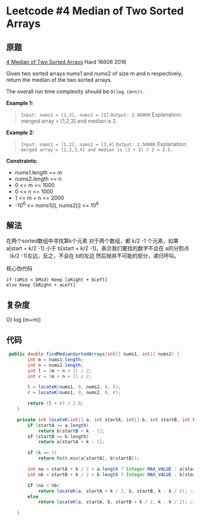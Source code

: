 # Leetcode #4 Median of Two Sorted Arrays

## 原题

[4 Median of Two Sorted Arrays](https://leetcode.com/problems/median-of-two-sorted-arrays/)
Hard 16606 2016

Given two sorted arrays nums1 and nums2 of size m and n respectively, return the median of the two sorted arrays.

The overall run time complexity should be `O(log (m+n)).`

**Example 1:**

> `Input: nums1 = [1,3], nums2 = [2]`
`Output: 2.00000`
Explanation: merged array = [1,2,3] and median is 2.

**Example 2:**

> `Input: nums1 = [1,2], nums2 = [3,4]`
`Output: 2.50000`
Explanation: `merged array = [1,2,3,4] and median is (2 + 3) / 2 = 2.5.`

**Constraints:**

- nums1.length == m
- nums2.length == n
- 0 <= m <= 1000
- 0 <= n <= 1000
- 1 <= m + n <= 2000
- -10<sup>6</sup> <= nums1[i], nums2[i] <= 10<sup>6</sup>

## 解法

在两个sorted数组中寻找第k个元素
对于两个数组，都 k/2 -1 个元素，如果 a[start + k/2 -1] 小于 b[start + k/2 -1]，表示我们要找的数字不会在 a的分割点 （k/2 -1)左边，反之，不会在 b的左边
然后抛弃不可能的部分，递归呼叫。

核心伪代码

```
if (aMid < bMid) Keep [aRight + bLeft]    
else Keep [bRight + aLeft]
```

## 复杂度

O( log (m+m))

## 代码


```Java
 public double findMedianSortedArrays(int[] nums1, int[] nums2) {
        int m = nums1.length;
        int n = nums2.length;
        int l = (m + n + 1) / 2;
        int r = (m + n + 2) / 2;

        l = locateK(nums1, 0, nums2, 0, l);
        r = locateK(nums1, 0, nums2, 0, r);

        return (l + r) / 2.0;
    }

    private int locateK(int[] a, int startA, int[] b, int startB, int k) {
        if (startA >= a.length)
            return b[startB + k - 1];
        if (startB >= b.length)
            return a[startA + k - 1];

        if (k == 1)
            return Math.min(a[startA], b[startB]);

        int na = startA + k / 2 > a.length ? Integer.MAX_VALUE : a[startA + k / 2 - 1];
        int nb = startB + k / 2 > b.length ? Integer.MAX_VALUE : b[startB + k / 2 - 1];

        if (na < nb)
            return locateK(a, startA + k / 2, b, startB, k - k / 2); // a right , b left
        else
            return locateK(a, startA, b, startB + k / 2, k - k / 2); // a left, b right

    }

```

